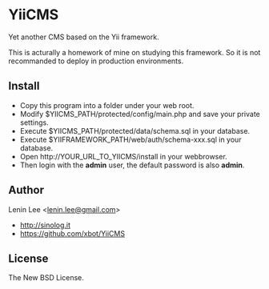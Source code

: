 YiiCMS
======

Yet another CMS based on the Yii framework.

This is acturally a homework of mine on studying this framework. So it is not recommanded to deploy in production environments.

Install
-------

* Copy this program into a folder under your web root.
* Modify $YIICMS\_PATH/protected/config/main.php and save your private settings.
* Execute $YIICMS\_PATH/protected/data/schema.sql in your database.
* Execute $YIIFRAMEWORK\_PATH/web/auth/schema-xxx.sql in your database.
* Open http://YOUR\_URL\_TO\_YIICMS/install in your webbrowser.
* Then login with the **admin** user, the default password is also **admin**.

Author
------

Lenin Lee \<lenin.lee@gmail.com\>

* http://sinolog.it
* https://github.com/xbot/YiiCMS

License
-------

The New BSD License.
